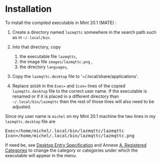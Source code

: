 # Installation

To install the compiled executable in Mint 20.1 (MATE) :

1. Create a directory named `lazmqttc` somewhere in the search path such as in `~/.local/bin`.
2. Into that directory, copy 
    1. the executable file `lazmqttc`,
    2. the image file `images/lazmqttc.png` ,
    3. the directory `languages`,
    
3. Copy the `lazmqttc.desktop` file to '~/.local/share/applications'.
4. Replace `$USER` in the `Exec=` and `Icon=` lines of the copied `lazmqttc.desktop` file to the correct user name. If the executable is renamed or if it is placed in a different directory than `~/.local/bin/lazmqttc` then the rest of those lines will also need to be adjusted.

Since my user name is `michel` on my Mint 20.1 machine the two lines in my `lazmqttc.desktop` file are

<pre>
Exec=/home/michel/.local/bin/lazmqttc/lazmqttc
Icon=/home/michel/.local/bin/lazmqttc/lazmqttc.png
</pre>

If need be, see [Desktop Entry Specification](https://specifications.freedesktop.org/desktop-entry-spec/latest/index.html) and  Annexe [A. Registered Categories](https://specifications.freedesktop.org/menu-spec/menu-spec-1.0.html#category-registry) to change the category or categories under which the executable will appear in the menu.
